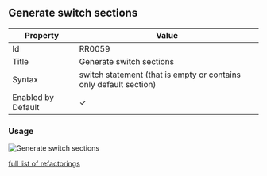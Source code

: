 ## Generate switch sections

| Property           | Value                                                               |
| ------------------ | ------------------------------------------------------------------- |
| Id                 | RR0059                                                              |
| Title              | Generate switch sections                                            |
| Syntax             | switch statement \(that is empty or contains only default section\) |
| Enabled by Default | &#x2713;                                                            |

### Usage

![Generate switch sections](../../images/refactorings/GenerateSwitchSections.png)

[full list of refactorings](Refactorings.md)